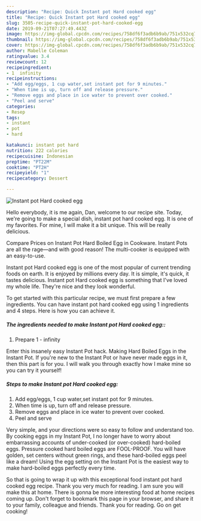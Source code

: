 ```yaml
---
description: "Recipe: Quick Instant pot Hard cooked egg"
title: "Recipe: Quick Instant pot Hard cooked egg"
slug: 3505-recipe-quick-instant-pot-hard-cooked-egg
date: 2019-09-21T07:27:49.443Z
image: https://img-global.cpcdn.com/recipes/758df6f3adb6b9ab/751x532cq70/instant-pot-hard-cooked-egg-recipe-main-photo.jpg
thumbnail: https://img-global.cpcdn.com/recipes/758df6f3adb6b9ab/751x532cq70/instant-pot-hard-cooked-egg-recipe-main-photo.jpg
cover: https://img-global.cpcdn.com/recipes/758df6f3adb6b9ab/751x532cq70/instant-pot-hard-cooked-egg-recipe-main-photo.jpg
author: Mabelle Coleman
ratingvalue: 3.4
reviewcount: 12
recipeingredient:
- 1  infinity
recipeinstructions:
- "Add egg/eggs, 1 cup water,set instant pot for 9 minutes."
- "When time is up, turn off and release pressure."
- "Remove eggs and place in ice water to prevent over cooked."
- "Peel and serve"
categories:
- Resep
tags:
- instant
- pot
- hard

katakunci: instant pot hard
nutrition: 222 calories
recipecuisine: Indonesian
preptime: "PT22M"
cooktime: "PT2H"
recipeyield: "1"
recipecategory: Dessert

---
```



![Instant pot Hard cooked egg](https://img-global.cpcdn.com/recipes/758df6f3adb6b9ab/751x532cq70/instant-pot-hard-cooked-egg-recipe-main-photo.jpg)

Hello everybody, it is me again, Dan, welcome to our recipe site. Today, we're going to make a special dish, instant pot hard cooked egg. It is one of my favorites. For mine, I will make it a bit unique. This will be really delicious.

Compare Prices on Instant Pot Hard Boiled Egg in Cookware. Instant Pots are all the rage—and with good reason! The multi-cooker is equipped with an easy-to-use.

Instant pot Hard cooked egg is one of the most popular of current trending foods on earth. It is enjoyed by millions every day. It is simple, it's quick, it tastes delicious. Instant pot Hard cooked egg is something that I've loved my whole life. They're nice and they look wonderful.


To get started with this particular recipe, we must first prepare a few ingredients. You can have instant pot hard cooked egg using 1 ingredients and 4 steps. Here is how you can achieve it.

##### The ingredients needed to make Instant pot Hard cooked egg::

1. Prepare 1 - infinity


Enter this insanely easy Instant Pot hack. Making Hard Boiled Eggs in the Instant Pot. If you&#39;re new to the Instant Pot or have never made eggs in it, then this part is for you. I will walk you through exactly how I make mine so you can try it yourself! 

##### Steps to make Instant pot Hard cooked egg:

1. Add egg/eggs, 1 cup water,set instant pot for 9 minutes.
1. When time is up, turn off and release pressure.
1. Remove eggs and place in ice water to prevent over cooked.
1. Peel and serve


Very simple, and your directions were so easy to follow and understand too. By cooking eggs in my Instant Pot, I no longer have to worry about embarrassing accounts of under-cooked (or over-cooked) hard-boiled eggs. Pressure cooked hard boiled eggs are FOOL-PROOF. You will have golden, set centers without green rings, and these hard-boiled eggs peel like a dream! Using the egg setting on the Instant Pot is the easiest way to make hard-boiled eggs perfectly every time. 

So that is going to wrap it up with this exceptional food instant pot hard cooked egg recipe. Thank you very much for reading. I am sure you will make this at home. There is gonna be more interesting food at home recipes coming up. Don't forget to bookmark this page in your browser, and share it to your family, colleague and friends. Thank you for reading. Go on get cooking!
